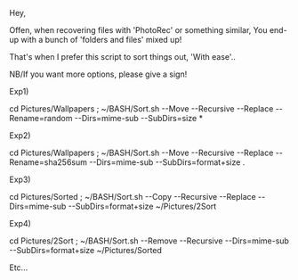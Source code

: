 Hey,

Offen, when recovering files with 'PhotoRec' or something similar,
You end-up with a bunch of 'folders and files' mixed up!

That's when I prefer this script to sort things out,
'With ease'..

NB/If you want more options, please give a sign!

Exp1)

cd Pictures/Wallpapers ;
~/BASH/Sort.sh --Move --Recursive --Replace --Rename=random --Dirs=mime-sub --SubDirs=size *

Exp2)

cd Pictures/Wallpapers ;
~/BASH/Sort.sh --Move --Recursive --Replace --Rename=sha256sum --Dirs=mime-sub --SubDirs=format+size .

Exp3)

cd Pictures/Sorted ;
~/BASH/Sort.sh --Copy --Recursive --Replace --Dirs=mime-sub --SubDirs=format+size ~/Pictures/2Sort

Exp4)

cd Pictures/2Sort ;
~/BASH/Sort.sh --Remove --Recursive --Dirs=mime-sub --SubDirs=format+size ~/Pictures/Sorted

Etc...

